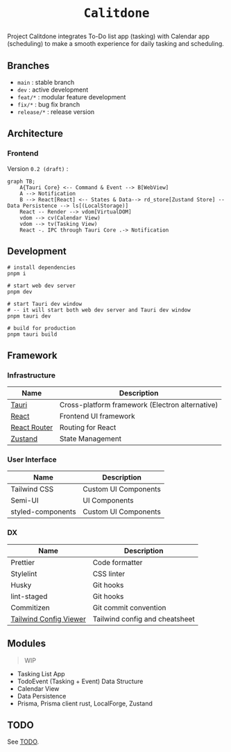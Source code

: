 <h1>
  <p align="center">
    <samp>
      Calitdone
    </samp>
  </p>
</h1>

Project Calitdone integrates To-Do list app (tasking) with Calendar app (scheduling) to make a smooth experience for
daily tasking and scheduling.

## Branches

- `main` : stable branch
- `dev` : active development
- `feat/*` : modular feature development
- `fix/*` : bug fix branch
- `release/*` : release version

## Architecture

### Frontend
Version `0.2 (draft)` :

```mermaid
graph TB;
    A{Tauri Core} <-- Command & Event --> B[WebView]
    A --> Notification
    B --> React[React] <-- States & Data--> rd_store[Zustand Store] -- Data Persistence --> ls[(LocalStorage)]
    React -- Render --> vdom[VirtualDOM]
    vdom --> cv(Calendar View)
    vdom --> tv(Tasking View)
    React -. IPC through Tauri Core .-> Notification

```

## Development

```shell
# install dependencies
pnpm i

# start web dev server
pnpm dev

# start Tauri dev window
# -- it will start both web dev server and Tauri dev window
pnpm tauri dev

# build for production
pnpm tauri build
```

## Framework

### Infrastructure

| Name                                         | Description                                     |
|----------------------------------------------|-------------------------------------------------|
| [Tauri](https://tauri.app/)                  | Cross-platform framework (Electron alternative) |
| [React](https://reactjs.org)                 | Frontend UI framework                           |
| [React Router](https://reactrouter.com)      | Routing for React                               |
| [Zustand](https://github.com/pmndrs/zustand) | State Management                                |

### User Interface

| Name              | Description          |
|-------------------|----------------------|
| Tailwind CSS      | Custom UI Components |
| Semi-UI           | UI Components        |
| styled-components | Custom UI Components |

### DX

| Name                                                                       | Description                    |
|----------------------------------------------------------------------------|--------------------------------|
| Prettier                                                                   | Code formatter                 |
| Stylelint                                                                  | CSS linter                     |
| Husky                                                                      | Git hooks                      |
| lint-staged                                                                | Git hooks                      |
| Commitizen                                                                 | Git commit convention          |
| [Tailwind Config Viewer](https://github.com/rogden/tailwind-config-viewer) | Tailwind config and cheatsheet |

## Modules

> WIP

- Tasking List App
- TodoEvent (Tasking + Event) Data Structure
- Calendar View
- Data Persistence
- Prisma, Prisma client rust, LocalForge, Zustand

## TODO

See [TODO](./TODO.md).